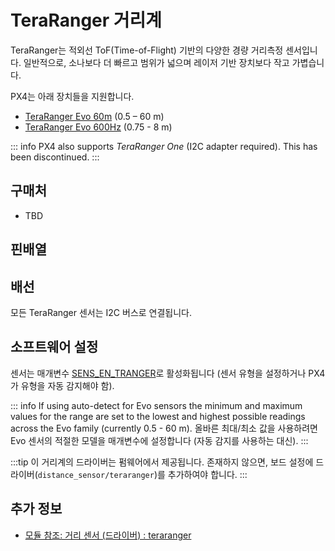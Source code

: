 # TeraRanger 거리계

TeraRanger는 적외선 ToF(Time-of-Flight) 기반의 다양한 경량 거리측정 센서입니다. 일반적으로, 소나보다 더 빠르고 범위가 넓으며 레이저 기반 장치보다 작고 가볍습니다.

PX4는 아래 장치들을 지원합니다.

- [TeraRanger Evo 60m](https://www.terabee.com/shop/lidar-tof-range-finders/teraranger-evo-60m/) (0.5 – 60 m)
- [TeraRanger Evo 600Hz](https://www.terabee.com/shop/lidar-tof-range-finders/teraranger-evo-600hz/) (0.75 - 8 m)

::: info PX4 also supports _TeraRanger One_ (I2C adapter required). This has been discontinued.
:::

## 구매처

- TBD

## 핀배열

## 배선

모든 TeraRanger 센서는 I2C 버스로 연결됩니다.

## 소프트웨어 설정

센서는 매개변수 [SENS_EN_TRANGER](../advanced_config/parameter_reference.md#SENS_EN_TRANGER)로 활성화됩니다 (센서 유형을 설정하거나 PX4가 유형을 자동 감지해야 함).

::: info
If using auto-detect for Evo sensors the minimum and maximum values for the range are set to the lowest and highest possible readings across the Evo family (currently 0.5 - 60 m).
올바른 최대/최소 값을 사용하려면 Evo 센서의 적절한 모델을 매개변수에 설정합니다 (자동 감지를 사용하는 대신).
:::

:::tip
이 거리계의 드라이버는 펌웨어에서 제공됩니다. 존재하지 않으면, 보드 설정에 드라이버(`distance_sensor/teraranger`)를 추가하여야 합니다.
:::

## 추가 정보

- [모듈 참조: 거리 센서 (드라이버) : teraranger](../modules/modules_driver_distance_sensor.md#teraranger)

